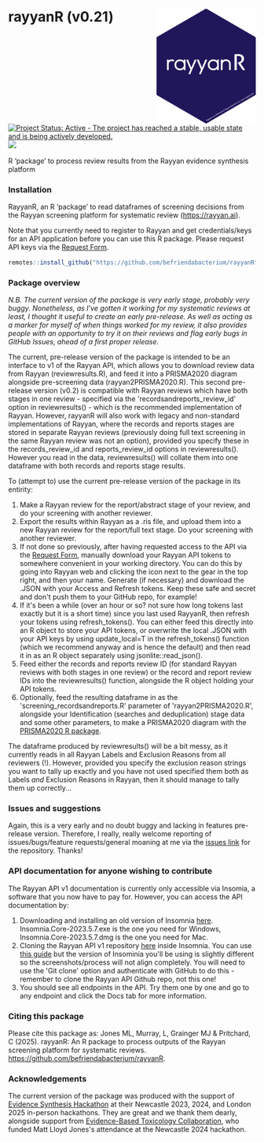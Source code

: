 # rayyanR (v0.21)<img src="graphics/hexsticker_web2.png" align="right" width="40%"/><test>

[![Project Status: Active - The project has reached a stable, usable
state and is being actively
developed.](https://www.repostatus.org/badges/latest/active.svg)](https://www.repostatus.org/#active)
[![](https://img.shields.io/github/last-commit/befriendabacterium/rayyanR.svg)](https://github.com/befriendabacterium/rayyanR/commits/main)

R ‘package’ to process review results from the Rayyan evidence synthesis platform

### Installation

RayyanR, an R ‘package’ to read dataframes of screening decisions from the Rayyan
screening platform for systematic review (<https://rayyan.ai>).

Note that you currently need to register to Rayyan and get credentials/keys for an API application before you can use this R package. Please request API keys via the [Request Form](http://ryn.ai/APIRequestForm).

``` r
remotes::install_github("https://github.com/befriendabacterium/rayyanR")

```
### Package overview

*N.B. The current version of the package is very early stage, probably very buggy. Nonetheless, as I've gotten it working for my systematic reviews at least, I thought it useful to create an early pre-release. As well as acting as a marker for myself of when things worked for my review, it also provides people with an opportunity to try it on their reviews and flag early bugs in GitHub Issues, ahead of a first proper release.*

The current, pre-release version of the package is intended to be an interface to v1 of the Rayyan API, which allows you to download review data from Rayyan (reviewresults.R), and feed it into a PRISMA2020 diagram alongside pre-screening data (rayyan2PRISMA2020.R). This second pre-release version (v0.2) is compatible with Rayyan reviews which have both stages in one review - specified via the 'recordsandreports_review_id' option in reviewresults() - which is the recommended implementation of Rayyan. However, rayyanR will also work with legacy and non-standard implementations of Rayyan, where the records and reports stages are stored in separate Rayyan reviews (previously doing full text screening in the same Rayyan review was not an option), provided you specify these in the records_review_id and reports_review_id options in reviewresults(). However you read in the data, reviewresults() will collate them into one dataframe with both records and reports stage results.

To (attempt to) use the current pre-release version of the package in its entirity:

1. Make a Rayyan review for the report/abstract stage of your review, and do your screening with another reviewer.
2. Export the results within Rayyan as a .ris file, and upload them into a new Rayyan review for the report/full text stage. Do your screening with another reviewer.
3. If not done so previously, after having requested access to the API via the [Request Form](http://ryn.ai/APIRequestForm), manually download your Rayyan API tokens to somewhere convenient in your working directory. You can do this by going into Rayyan web and clicking the icon next to the gear in the top right, and then your name. Generate (if necessary) and download the .JSON with your Access and Refresh tokens. Keep these safe and secret and don't push them to your GitHub repo, for example!
4. If it's been a while (over an hour or so? not sure how long tokens last exactly but it is a short time) since you last used RayyanR, then refresh your tokens using refresh_tokens(). You can either feed this directly into an R object to store your API tokens, or overwrite the local .JSON with your API keys by using update_local=T in the refresh_tokens() function (which we recommend anyway and is hence the default) and then read it in as an R object separately using jsonlite::read_json().
5. Feed either the records and reports review ID (for standard Rayyan reviews with both stages in one review) or the record and report review IDs into the reviewresults() function, alongside the R object holding your API tokens.
6. Optionally, feed the resulting dataframe in as the 'screening_recordsandreports.R' parameter of 'rayyan2PRISMA2020.R', alongside your Identification (searches and deduplication) stage data and some other parameters, to make a PRISMA2020 diagram with the [PRISMA2020 R package](https://github.com/prisma-flowdiagram/PRISMA2020).

The dataframe produced by reviewresults() will be a bit messy, as it currently reads in all Rayyan Labels and Exclusion Reasons from all reviewers (!). However, provided you specify the exclusion reason strings you want to tally up exactly and you have not used specified them both as Labels *and* Exclusion Reasons in Rayyan, then it should manage to tally them up correctly...

### Issues and suggestions

Again, this is a very early and no doubt buggy and lacking in features pre-release version. Therefore, I really, really welcome reporting of issues/bugs/feature requests/general moaning at me via the [issues
link](https://github.com/befriendabacterium/rayyanR/issues) for the repository. Thanks!

### API documentation for anyone wishing to contribute

The Rayyan API v1 documentation is currently only accessible via Insomia, a software that you now have to pay for. However, you can access the API documentation by:

1. Downloading and installing an old version of Insomnia [here](https://github.com/Kong/insomnia/releases/tag/core%402023.5.7). Insomnia.Core-2023.5.7.exe is the one you need for Windows, Insomnia.Core-2023.5.7.dmg is the one you need for Mac.
2. Cloning the Rayyan API v1 repository [here](https://github.com/rayyansys/rayyan-api-docs) inside Insomnia. You can use [this guide](https://docs.insomnia.rest/insomnia/git-sync) but the version of Insominia you'll be using is slightly different so the screenshots/process will not align completely. You will need to use the 'Git clone' option and authenticate with GitHub to do this - remember to clone the Rayyan API Github repo, not this one!
3. You should see all endpoints in the API. Try them one by one and go to any endpoint and click the Docs tab for more information.

### Citing this package

Please cite this package as: Jones ML, Murray, L, Grainger MJ & Pritchard, C (2025). rayyanR: An R package to process outputs of the Rayyan screening platform for systematic reviews. <a href="https://github.com/befriendabacterium/rayyanR" target="_blank">https://github.com/befriendabacterium/rayyanR</a>.

### Acknowledgements

The current version of the package was produced with the support of [Evidence Synthesis Hackathon](https://www.eshackathon.org/) at their Newcastle 2023, 2024, and London 2025 in-person hackathons. They are great and we thank them dearly, alongside support from [Evidence-Based Toxicology Collaboration](https://www.ebtox.org/), who funded Matt Lloyd Jones's attendance at the Newcastle 2024 hackathon.
